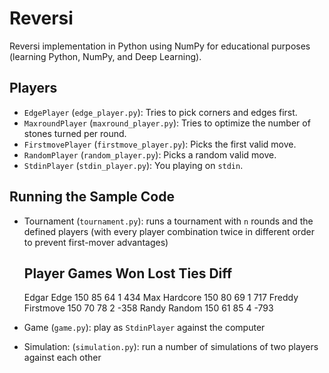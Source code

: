 # Reversi

Reversi implementation in Python using NumPy for educational purposes (learning
Python, NumPy, and Deep Learning).

## Players

- `EdgePlayer` (`edge_player.py`): Tries to pick corners and edges first.
- `MaxroundPlayer` (`maxround_player.py`): Tries to optimize the number of
  stones turned per round.
- `FirstmovePlayer` (`firstmove_player.py`): Picks the first valid move.
- `RandomPlayer` (`random_player.py`): Picks a random valid move.
- `StdinPlayer` (`stdin_player.py`): You playing on `stdin`.

## Running the Sample Code

- Tournament (`tournament.py`): runs a tournament with `n` rounds and the
  defined players (with every player combination twice in different order to
  prevent first-mover advantages)

    Player                 Games     Won    Lost    Ties    Diff
    ------------------------------------------------------------
    Edgar Edge               150      85      64       1     434
    Max Hardcore             150      80      69       1     717
    Freddy Firstmove         150      70      78       2    -358
    Randy Random             150      61      85       4    -793

- Game (`game.py`): play as `StdinPlayer` against the computer
- Simulation: (`simulation.py`): run a number of simulations of two players
  against each other
